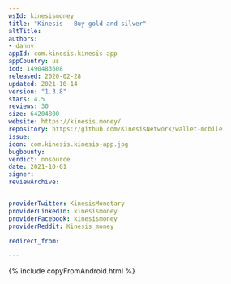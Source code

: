 ```yaml
---
wsId: kinesismoney
title: "Kinesis - Buy gold and silver"
altTitle: 
authors:
- danny
appId: com.kinesis.kinesis-app
appCountry: us
idd: 1490483608
released: 2020-02-28
updated: 2021-10-14
version: "1.3.8"
stars: 4.5
reviews: 30
size: 64204800
website: https://kinesis.money/
repository: https://github.com/KinesisNetwork/wallet-mobile
issue: 
icon: com.kinesis.kinesis-app.jpg
bugbounty: 
verdict: nosource
date: 2021-10-01
signer: 
reviewArchive:


providerTwitter: KinesisMonetary
providerLinkedIn: kinesismoney
providerFacebook: kinesismoney
providerReddit: Kinesis_money

redirect_from:

---
```


{% include copyFromAndroid.html %}
